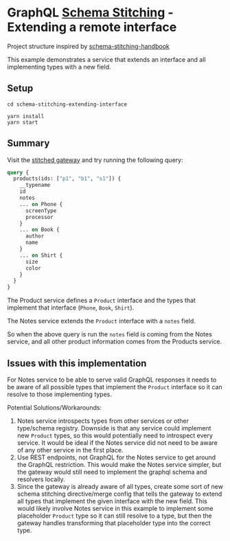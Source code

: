 # GraphQL [Schema Stitching](https://www.graphql-tools.com/docs/schema-stitching/) - Extending a remote interface

Project structure inspired by [schema-stitching-handbook](https://github.com/gmac/schema-stitching-handbook)

This example demonstrates a service that extends an interface and all implementing types with a new field.

## Setup

```shell
cd schema-stitching-extending-interface

yarn install
yarn start
```

## Summary
Visit the [stitched gateway](http://localhost:4000/graphql) and try running the following query:

```graphql
query {
  products(ids: ["p1", "b1", "s1"]) {
    __typename
    id
    notes
    ... on Phone {
      screenType
      processor
    }
    ... on Book {
      author
      name
    }
    ... on Shirt {
      size
      color
    }
  }
}
```

The Product service defines a `Product` interface and the types that implement that interface (`Phone`, `Book`, `Shirt`).

The Notes service extends the `Product` interface with a `notes` field.

So when the above query is run the `notes` field is coming from the Notes service, and all other product information comes from the Products service.

## Issues with this implementation
For Notes service to be able to serve valid GraphQL responses it needs to be aware of all possible types that implement the `Product` interface so it can resolve to those implementing types.

Potential Solutions/Workarounds:
1. Notes service introspects types from other services or other type/schema registry. Downside is that any service could implement new `Product` types, so this would potentially need to introspect every service. It would be ideal if the Notes service did not need to be aware of any other service in the first place.
2. Use REST endpoints, not GraphQL for the Notes service to get around the GraphQL restriction. This would make the Notes service simpler, but the gateway would still need to implement the graphql schema and resolvers locally.
3. Since the gateway is already aware of all types, create some sort of new schema stitching directive/merge config that tells the gateway to extend all types that implement the given interface with the new field. This would likely involve Notes service in this example to implement some placeholder `Product` type so it can still resolve to a type, but then the gateway handles transforming that placeholder type into the correct type.
